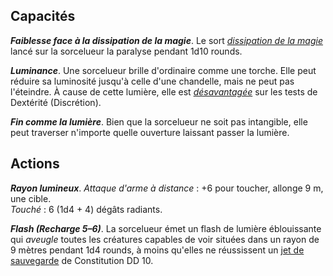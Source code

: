 ## Capacités
_**Faiblesse face à la dissipation de la magie**_. Le sort [_dissipation de la magie_](/grimoire/dissipation-de-la-magie/) lancé sur la sorcelueur la paralyse pendant 1d10 rounds.

_**Luminance**_. Une sorcelueur brille d'ordinaire comme une torche. Elle peut réduire sa luminosité jusqu'à celle d'une chandelle, mais ne peut pas l'éteindre. À cause de cette lumière, elle est [_désavantagée_](/utiliser-les-caracteristiques/#avantage-et-desavantage) sur les tests de Dextérité (Discrétion).

_**Fin comme la lumière**_. Bien que la sorcelueur ne soit pas intangible, elle peut traverser n'importe quelle ouverture laissant passer la lumière.

## Actions
_**Rayon lumineux**_. _Attaque d'arme à distance_ : +6 pour toucher, allonge 9 m, une cible.  
_Touché_ : 6 (1d4 + 4) dégâts radiants.

_**Flash (Recharge 5–6)**_. La sorcelueur émet un flash de lumière éblouissante qui _aveugle_ toutes les créatures capables de voir situées dans un rayon de 9 mètres pendant 1d4 rounds, à moins qu'elles ne réussissent un [jet de sauvegarde](/utiliser-les-caracteristiques/#jets-de-sauvegarde) de Constitution DD 10.
